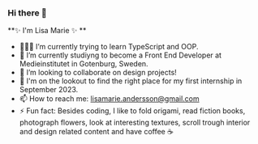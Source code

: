 ### Hi there 👋

**✨ I'm Lisa Marie ✨ **

- 👩🏻‍💻 I’m currently trying to learn TypeScript and OOP.
- 🌱 I’m currently studiyng to become a Front End Developer at Medieinstitutet in Gotenburg, Sweden. 
- 👯 I’m looking to collaborate on design projects!
- 👀 I'm on the lookout to find the right place for my first internship in September 2023.
- 📫 How to reach me: lisamarie.andersson@gmail.com
- ⚡ Fun fact: Besides coding, I like to fold origami, read fiction books, photograph flowers, look at interesting textures, scroll trough interior and design related content and have coffee ☕️
